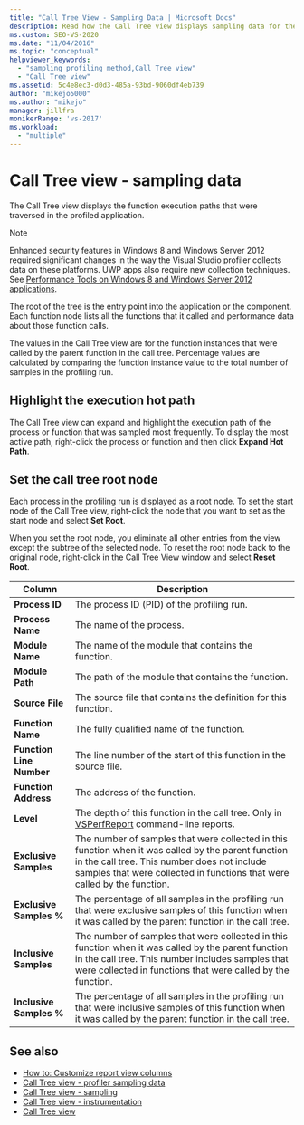 ```yaml
---
title: "Call Tree View - Sampling Data | Microsoft Docs"
description: Read how the Call Tree view displays sampling data for the function execution paths that were traversed in the profiled application in Performance Explorer.
ms.custom: SEO-VS-2020
ms.date: "11/04/2016"
ms.topic: "conceptual"
helpviewer_keywords:
  - "sampling profiling method,Call Tree view"
  - "Call Tree view"
ms.assetid: 5c4e8ec3-d0d3-485a-93bd-9060df4eb739
author: "mikejo5000"
ms.author: "mikejo"
manager: jillfra
monikerRange: 'vs-2017'
ms.workload:
  - "multiple"
---
```

# Call Tree view - sampling data
The Call Tree view displays the function execution paths that were traversed in the profiled application.

> [!NOTE]
> Enhanced security features in Windows 8 and Windows Server 2012 required significant changes in the way the Visual Studio profiler collects data on these platforms. UWP apps also require new collection techniques. See [Performance Tools on Windows 8 and Windows Server 2012 applications](../profiling/performance-tools-on-windows-8-and-windows-server-2012-applications.md).

 The root of the tree is the entry point into the application or the component. Each function node lists all the functions that it called and performance data about those function calls.

 The values in the Call Tree view are for the function instances that were called by the parent function in the call tree. Percentage values are calculated by comparing the function instance value to the total number of samples in the profiling run.

## Highlight the execution hot path
 The Call Tree view can expand and highlight the execution path of the process or function that was sampled most frequently. To display the most active path, right-click the process or function and then click **Expand Hot Path**.

## Set the call tree root node
 Each process in the profiling run is displayed as a root node. To set the start node of the Call Tree view, right-click the node that you want to set as the start node and select **Set Root**.

 When you set the root node, you eliminate all other entries from the view except the subtree of the selected node. To reset the root node back to the original node, right-click in the Call Tree View window and select **Reset Root**.

|Column|Description|
|------------|-----------------|
|**Process ID**|The process ID (PID) of the profiling run.|
|**Process Name**|The name of the process.|
|**Module Name**|The name of the module that contains the function.|
|**Module Path**|The path of the module that contains the function.|
|**Source File**|The source file that contains the definition for this function.|
|**Function Name**|The fully qualified name of the function.|
|**Function Line Number**|The line number of the start of this function in the source file.|
|**Function Address**|The address of the function.|
|**Level**|The depth of this function in the call tree. Only in [VSPerfReport](../profiling/vsperfreport.md) command-line reports.|
|**Exclusive Samples**|The number of samples that were collected in this function when it was called by the parent function in the call tree. This number does not include samples that were collected in functions that were called by the function.|
|**Exclusive Samples %**|The percentage of all samples in the profiling run that were exclusive samples of this function when it was called by the parent function in the call tree.|
|**Inclusive Samples**|The number of samples that were collected in this function when it was called by the parent function in the call tree. This number includes samples that were collected in functions that were called by the function.|
|**Inclusive Samples %**|The percentage of all samples in the profiling run that were inclusive samples of this function when it was called by the parent function in the call tree.|

## See also
- [How to: Customize report view columns](../profiling/how-to-customize-report-view-columns.md)
- [Call Tree view - profiler sampling data](../profiling/call-Tree-view-sampling-data.md)
- [Call Tree view - sampling](../profiling/call-tree-view-dotnet-memory-sampling-data.md)
- [Call Tree view - instrumentation](../profiling/call-tree-view-dotnet-memory-instrumentation-data.md)
- [Call Tree view](../profiling/call-tree-view-instrumentation-data.md)
